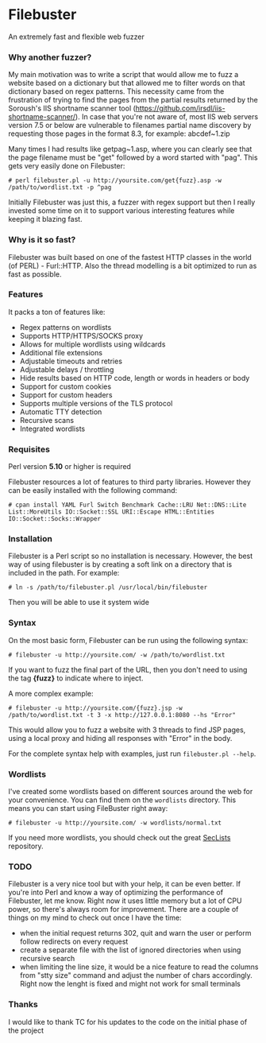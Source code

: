 # Filebuster
An extremely fast and flexible web fuzzer

### Why another fuzzer?

My main motivation was to write a script that would allow me to fuzz a website based on a dictionary but that allowed me to filter words on that dictionary based on regex patterns. This necessity came from the frustration of trying to find the pages from the partial results returned by the Soroush's IIS shortname scanner tool (https://github.com/irsdl/iis-shortname-scanner/). 
In case that you're not aware of, most IIS web servers version 7.5 or below are vulnerable to filenames partial name discovery by requesting those pages in the format 8.3, for example: abcdef~1.zip

Many times I had results like getpag~1.asp, where you can clearly see that the page filename must be "get" followed by a word started with "pag".
This gets very easily done on Filebuster:
```
# perl filebuster.pl -u http://yoursite.com/get{fuzz}.asp -w /path/to/wordlist.txt -p ^pag
```

Initially Filebuster was just this, a fuzzer with regex support but then I really invested some time on it to support various interesting features while keeping it blazing fast.

### Why is it so fast?
Filebuster was built based on one of the fastest HTTP classes in the world (of PERL) - Furl::HTTP. Also the thread modelling is a bit optimized to run as fast as possible.

### Features
It packs a ton of features like:
 - Regex patterns on wordlists
 - Supports HTTP/HTTPS/SOCKS proxy
 - Allows for multiple wordlists using wildcards
 - Additional file extensions
 - Adjustable timeouts and retries
 - Adjustable delays / throttling
 - Hide results based on HTTP code, length or words in headers or body
 - Support for custom cookies 
 - Support for custom headers
 - Supports multiple versions of the TLS protocol
 - Automatic TTY detection
 - Recursive scans
 - Integrated wordlists
 
### Requisites
Perl version **5.10** or higher is required

Filebuster resources a lot of features to third party libraries. However they can be easily installed with the following command:
```
# cpan install YAML Furl Switch Benchmark Cache::LRU Net::DNS::Lite List::MoreUtils IO::Socket::SSL URI::Escape HTML::Entities IO::Socket::Socks::Wrapper
```

### Installation
Filebuster is a Perl script so no installation is necessary. However, the best way of using filebuster is by creating a soft link on a directory that is included in the path. For example:
```
# ln -s /path/to/filebuster.pl /usr/local/bin/filebuster
```
Then you will be able to use it system wide

### Syntax
On the most basic form, Filebuster can be run using the following syntax:
```
# filebuster -u http://yoursite.com/ -w /path/to/wordlist.txt
```
If you want to fuzz the final part of the URL, then you don't need to using the tag **{fuzz}**  to indicate where to inject. 

A more complex example: 
```
# filebuster -u http://yoursite.com/{fuzz}.jsp -w /path/to/wordlist.txt -t 3 -x http://127.0.0.1:8080 --hs "Error"
```
This would allow you to fuzz a website with 3 threads to find JSP pages, using a local proxy and hiding all responses with "Error" in the body.

For the complete syntax help with examples, just run `filebuster.pl --help`.

### Wordlists
I've created some wordlists based on different sources around the web for your convenience. You can find them on the `wordlists` directory.
This means you can start using FileBuster right away:
```
# filebuster -u http://yoursite.com/ -w wordlists/normal.txt
```
If you need more wordlists, you should check out the great [SecLists](https://github.com/danielmiessler/SecLists/) repository.

### TODO
Filebuster is a very nice tool but with your help, it can be even better. If you're into Perl and know a way of optimizing the performance of Filebuster, let me know. Right now it uses little memory but a lot of CPU power, so there's always room for improvement. 
There are a couple of things on my mind to check out once I have the time:
 - when the initial request returns 302, quit and warn the user or perform follow redirects on every request
 - create a separate file with the list of ignored directories when using recursive search
 - when limiting the line size, it would be a nice feature to read the columns from "stty size" command and adjust the number of chars accordingly. Right now the lenght is fixed and might not work for small terminals

### Thanks
I would like to thank TC for his updates to the code on the initial phase of the project 
